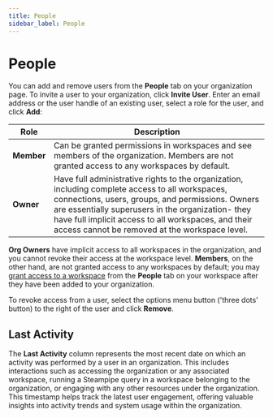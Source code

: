 ```yaml
---
title: People
sidebar_label: People
---
```


# People

You can add and remove users from the **People** tab on your organization page.
To invite a user to your organization, click **Invite User**. Enter an email
address or the user handle of an existing user, select a role for the user,
and click **Add**:

| Role       | Description 
| ---------- | --------------------------------------------------------------------------------
| **Member** | Can be granted permissions in workspaces and see members of the organization. Members are not granted access to any workspaces by default.
| **Owner** | Have full administrative rights to the organization, including complete access to all workspaces, connections, users, groups, and permissions. Owners are essentially superusers in the organization- they have full implicit access to all workspaces, and their access cannot be removed at the workspace level.


**Org Owners** have implicit access to all workspaces in the organization, and you cannot revoke their access at the workspace level.  **Members**, on the other hand, are not granted access to any workspaces by default; you may [grant access to a workspace](/pipes/docs/workspaces/people) from the **People** tab on your workspace after they have been added to your organization.

To revoke access from a user, select the options menu button ('three dots' button) to the
right of the user and click **Remove**. 

## Last Activity

The **Last Activity** column represents the most recent date on which an activity was performed by a user in an organization. This includes interactions such as accessing the organization or any associated workspace, running a Steampipe query in a workspace belonging to the organization, or engaging with any other resources under the organization. This timestamp helps track the latest user engagement, offering valuable insights into activity trends and system usage within the organization.